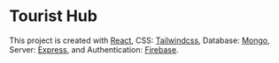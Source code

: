 # Tourist Hub

This project is created with  [React](https://github.com/facebook/create-react-app), 
CSS: [Tailwindcss](https://tailwindcss.com), 
Database: [Mongo](https://mongodb.com), 
Server: [Express](https://expressjs.com), and
Authentication: [Firebase](https://firebase.google.com).

